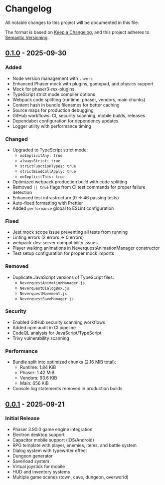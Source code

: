 # Changelog

All notable changes to this project will be documented in this file.

The format is based on [Keep a Changelog](https://keepachangelog.com/en/1.0.0/),
and this project adheres to [Semantic Versioning](https://semver.org/spec/v2.0.0.html).

## [0.1.0] - 2025-09-30

### Added

- Node version management with `.nvmrc`
- Enhanced Phaser mock with plugins, gamepad, and physics support
- Mock for phaser3-rex-plugins
- TypeScript strict mode compiler options
- Webpack code splitting (runtime, phaser, vendors, main chunks)
- Content hash in bundle filenames for better caching
- Source maps for production debugging
- GitHub workflows: CI, security scanning, mobile builds, releases
- Dependabot configuration for dependency updates
- Logger utility with performance timing

### Changed

- Upgraded to TypeScript strict mode:
    - `noImplicitAny: true`
    - `alwaysStrict: true`
    - `strictFunctionTypes: true`
    - `strictBindCallApply: true`
    - `noImplicitThis: true`
- Optimized webpack production build with code splitting
- Removed `|| true` flags from CI test commands for proper failure detection
- Enhanced test infrastructure (0 → 46 passing tests)
- Auto-fixed formatting with Prettier
- Added `performance` global to ESLint configuration

### Fixed

- Jest mock scope issue preventing all tests from running
- Linting errors (2 errors → 0 errors)
- webpack-dev-server compatibility issues
- Player walking animations in NeverquestAnimationManager constructor
- Test setup configuration for proper mock imports

### Removed

- Duplicate JavaScript versions of TypeScript files:
    - `NeverquestAnimationManager.js`
    - `NeverquestDialogBox.js`
    - `NeverquestMovement.js`
    - `NeverquestSaveManager.js`

### Security

- Enabled GitHub security scanning workflows
- Added npm audit in CI pipeline
- CodeQL analysis for JavaScript/TypeScript
- Trivy vulnerability scanning

### Performance

- Bundle split into optimized chunks (2.16 MiB total):
    - Runtime: 1.84 KiB
    - Phaser: 1.42 MiB
    - Vendors: 93.6 KiB
    - Main: 656 KiB
- Console.log statements removed in production builds

## [0.0.1] - 2025-09-21

### Initial Release

- Phaser 3.90.0 game engine integration
- Electron desktop support
- Capacitor mobile support (iOS/Android)
- RPG template with player, enemies, items, and battle system
- Dialog system with typewriter effect
- Dungeon generator
- Save/load system
- Virtual joystick for mobile
- HUD and inventory systems
- Multiple game scenes (town, cave, dungeon, overworld)

[0.1.0]: https://github.com/gwicho38/myRPG/compare/v0.0.1...v0.1.0
[0.0.1]: https://github.com/gwicho38/myRPG/releases/tag/v0.0.1
